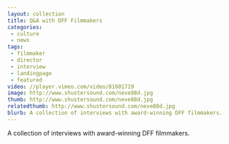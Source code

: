 ```yaml
---
layout: collection
title: Q&A with DFF Filmmakers
categories:
 - culture
 - news
tags:
 - filmmaker
 - director
 - interview
 - landingpage
 - featured
video: //player.vimeo.com/video/81601719
image: http://www.shustersound.com/neve88d.jpg
thumb: http://www.shustersound.com/neve88d.jpg
relatedthumb: http://www.shustersound.com/neve88d.jpg
blurb: A collection of interviews with award-winning DFF filmmakers.
---
```


A collection of interviews with award-winning DFF filmmakers.
